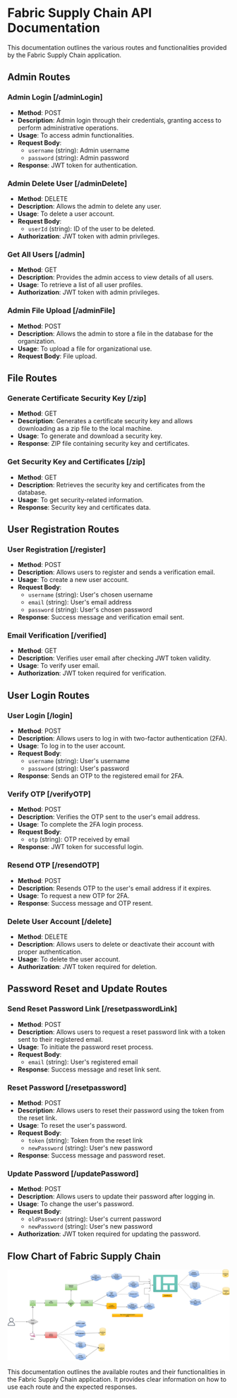 

# Fabric Supply Chain API Documentation

This documentation outlines the various routes and functionalities provided by the Fabric Supply Chain application.

## Admin Routes

### Admin Login [/adminLogin]

- **Method**: POST
- **Description**: Admin login through their credentials, granting access to perform administrative operations.
- **Usage**: To access admin functionalities.
- **Request Body**:
  - `username` (string): Admin username
  - `password` (string): Admin password
- **Response**: JWT token for authentication.

### Admin Delete User [/adminDelete]

- **Method**: DELETE
- **Description**: Allows the admin to delete any user.
- **Usage**: To delete a user account.
- **Request Body**:
  - `userId` (string): ID of the user to be deleted.
- **Authorization**: JWT token with admin privileges.

### Get All Users [/admin]

- **Method**: GET
- **Description**: Provides the admin access to view details of all users.
- **Usage**: To retrieve a list of all user profiles.
- **Authorization**: JWT token with admin privileges.

### Admin File Upload [/adminFile]

- **Method**: POST
- **Description**: Allows the admin to store a file in the database for the organization.
- **Usage**: To upload a file for organizational use.
- **Request Body**: File upload.

## File Routes

### Generate Certificate Security Key [/zip]

- **Method**: GET
- **Description**: Generates a certificate security key and allows downloading as a zip file to the local machine.
- **Usage**: To generate and download a security key.
- **Response**: ZIP file containing security key and certificates.

### Get Security Key and Certificates [/zip]

- **Method**: GET
- **Description**: Retrieves the security key and certificates from the database.
- **Usage**: To get security-related information.
- **Response**: Security key and certificates data.

## User Registration Routes

### User Registration [/register]

- **Method**: POST
- **Description**: Allows users to register and sends a verification email.
- **Usage**: To create a new user account.
- **Request Body**:
  - `username` (string): User's chosen username
  - `email` (string): User's email address
  - `password` (string): User's chosen password
- **Response**: Success message and verification email sent.

### Email Verification [/verified]

- **Method**: GET
- **Description**: Verifies user email after checking JWT token validity.
- **Usage**: To verify user email.
- **Authorization**: JWT token required for verification.

## User Login Routes

### User Login [/login]

- **Method**: POST
- **Description**: Allows users to log in with two-factor authentication (2FA).
- **Usage**: To log in to the user account.
- **Request Body**:
  - `username` (string): User's username
  - `password` (string): User's password
- **Response**: Sends an OTP to the registered email for 2FA.

### Verify OTP [/verifyOTP]

- **Method**: POST
- **Description**: Verifies the OTP sent to the user's email address.
- **Usage**: To complete the 2FA login process.
- **Request Body**:
  - `otp` (string): OTP received by email
- **Response**: JWT token for successful login.

### Resend OTP [/resendOTP]

- **Method**: POST
- **Description**: Resends OTP to the user's email address if it expires.
- **Usage**: To request a new OTP for 2FA.
- **Response**: Success message and OTP resent.

### Delete User Account [/delete]

- **Method**: DELETE
- **Description**: Allows users to delete or deactivate their account with proper authentication.
- **Usage**: To delete the user account.
- **Authorization**: JWT token required for deletion.

## Password Reset and Update Routes

### Send Reset Password Link [/resetpasswordLink]

- **Method**: POST
- **Description**: Allows users to request a reset password link with a token sent to their registered email.
- **Usage**: To initiate the password reset process.
- **Request Body**:
  - `email` (string): User's registered email
- **Response**: Success message and reset link sent.

### Reset Password [/resetpassword]

- **Method**: POST
- **Description**: Allows users to reset their password using the token from the reset link.
- **Usage**: To reset the user's password.
- **Request Body**:
  - `token` (string): Token from the reset link
  - `newPassword` (string): User's new password
- **Response**: Success message and password reset.

### Update Password [/updatePassword]

- **Method**: POST
- **Description**: Allows users to update their password after logging in.
- **Usage**: To change the user's password.
- **Request Body**:
  - `oldPassword` (string): User's current password
  - `newPassword` (string): User's new password
- **Authorization**: JWT token required for updating the password.

## Flow Chart of Fabric Supply Chain

![Flow Chart](https://github.com/devstacktanya/FabricSupplyFlowchart/blob/main/Fabric%20Supply%20chain.drawio.png)



This documentation outlines the available routes and their functionalities in the Fabric Supply Chain application. It provides clear information on how to use each route and the expected responses.


